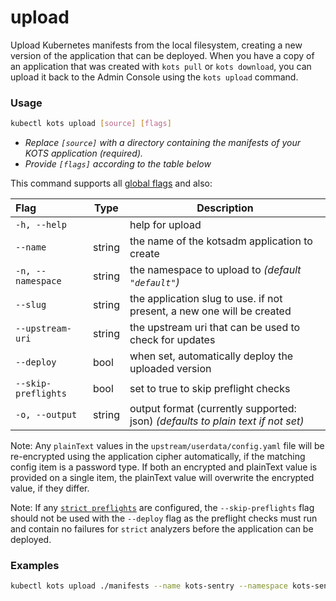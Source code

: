 # upload

Upload Kubernetes manifests from the local filesystem, creating a new version of the application that can be deployed.
When you have a copy of an application that was created with `kots pull` or `kots download`, you can upload it back to the Admin Console using the `kots upload` command.

### Usage
```bash
kubectl kots upload [source] [flags]
```
* _Replace `[source]` with a directory containing the manifests of your KOTS application (required)._
* _Provide `[flags]` according to the table below_

This command supports all [global flags](kots-cli-global-flags) and also:


| Flag                 | Type | Description |
|:----------------------|------|-------------|
| `-h, --help`  |       |       help for upload |
| `--name`| string |          the name of the kotsadm application to create |
| `-n, --namespace`| string |     the namespace to upload to _(default `"default"`)_ |
| `--slug`| string |          the application slug to use. if not present, a new one will be created |
| `--upstream-uri`| string |  the upstream uri that can be used to check for updates |
| `--deploy`| bool |  when set, automatically deploy the uploaded version |
| `--skip-preflights`| bool |  set to true to skip preflight checks |
| `-o, --output` | string | output format (currently supported: json) _(defaults to plain text if not set)_ |


Note: Any `plainText` values in the `upstream/userdata/config.yaml` file will be re-encrypted using the application cipher automatically, if the matching config item is a password type.
If both an encrypted and plainText value is provided on a single item, the plainText value will overwrite the encrypted value, if they differ.

Note: If any [`strict preflights`](../docs/vendor/preflight-support-bundle-creating.md) are configured, the `--skip-preflights` flag should not be used with the `--deploy` flag as the preflight checks must run and contain no failures for `strict` analyzers before  the application can be deployed.

### Examples
```bash
kubectl kots upload ./manifests --name kots-sentry --namespace kots-sentry --slug kots-sentry --upstream-uri kots-sentry/unstable
```
